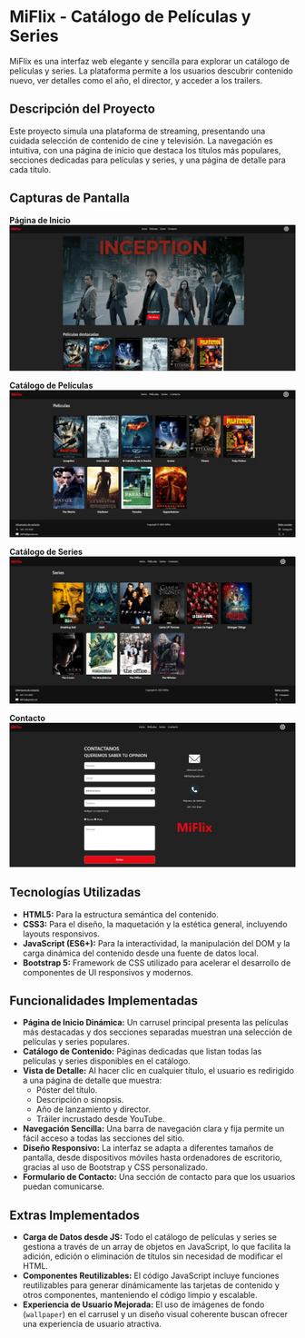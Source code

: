 # MiFlix - Catálogo de Películas y Series

MiFlix es una interfaz web elegante y sencilla para explorar un catálogo de películas y series. La plataforma permite a los usuarios descubrir contenido nuevo, ver detalles como el año, el director, y acceder a los trailers.

## Descripción del Proyecto

Este proyecto simula una plataforma de streaming, presentando una cuidada selección de contenido de cine y televisión. La navegación es intuitiva, con una página de inicio que destaca los títulos más populares, secciones dedicadas para películas y series, y una página de detalle para cada título.

## Capturas de Pantalla

**Página de Inicio**
![](/assets/img/capturas/Inicio.png) 

**Catálogo de Películas**
![](/assets/img/capturas/CatalogoPeliculas.png) 

**Catálogo de Series**
![](/assets/img/capturas/CatalogoSeries.png) 

**Contacto**
![](/assets/img/capturas/Contacto.png) 

## Tecnologías Utilizadas

*   **HTML5:** Para la estructura semántica del contenido.
*   **CSS3:** Para el diseño, la maquetación y la estética general, incluyendo layouts responsivos.
*   **JavaScript (ES6+):** Para la interactividad, la manipulación del DOM y la carga dinámica del contenido desde una fuente de datos local.
*   **Bootstrap 5:** Framework de CSS utilizado para acelerar el desarrollo de componentes de UI responsivos y modernos.

## Funcionalidades Implementadas

-   **Página de Inicio Dinámica:** Un carrusel principal presenta las películas más destacadas y dos secciones separadas muestran una selección de películas y series populares.
-   **Catálogo de Contenido:** Páginas dedicadas que listan todas las películas y series disponibles en el catálogo.
-   **Vista de Detalle:** Al hacer clic en cualquier título, el usuario es redirigido a una página de detalle que muestra:
    -   Póster del título.
    -   Descripción o sinopsis.
    -   Año de lanzamiento y director.
    -   Tráiler incrustado desde YouTube.
-   **Navegación Sencilla:** Una barra de navegación clara y fija permite un fácil acceso a todas las secciones del sitio.
-   **Diseño Responsivo:** La interfaz se adapta a diferentes tamaños de pantalla, desde dispositivos móviles hasta ordenadores de escritorio, gracias al uso de Bootstrap y CSS personalizado.
-   **Formulario de Contacto:** Una sección de contacto para que los usuarios puedan comunicarse.

## Extras Implementados

-   **Carga de Datos desde JS:** Todo el catálogo de películas y series se gestiona a través de un array de objetos en JavaScript, lo que facilita la adición, edición o eliminación de títulos sin necesidad de modificar el HTML.
-   **Componentes Reutilizables:** El código JavaScript incluye funciones reutilizables para generar dinámicamente las tarjetas de contenido y otros componentes, manteniendo el código limpio y escalable.
-   **Experiencia de Usuario Mejorada:** El uso de imágenes de fondo (`wallpaper`) en el carrusel y un diseño visual coherente buscan ofrecer una experiencia de usuario atractiva.
